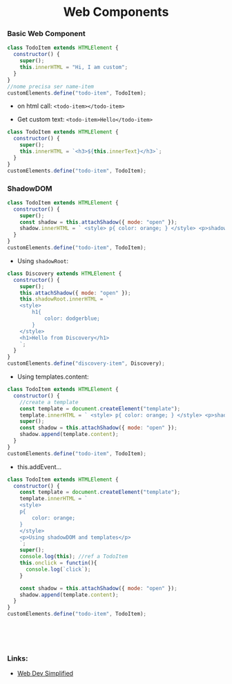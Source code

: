 <h1 align="center">Web Components</h1>

### Basic Web Component

```js
class TodoItem extends HTMLElement {
  constructor() {
    super();
    this.innerHTML = "Hi, I am custom";
  }
}
//nome precisa ser name-item
customElements.define("todo-item", TodoItem);
```

- on html call: `<todo-item></todo-item>`

- Get custom text: `<todo-item>Hello</todo-item>`

```js
class TodoItem extends HTMLElement {
  constructor() {
    super();
    this.innerHTML = `<h3>${this.innerText}</h3>`;
  }
}
customElements.define("todo-item", TodoItem);
```

### ShadowDOM

```js
class TodoItem extends HTMLElement {
  constructor() {
    super();
    const shadow = this.attachShadow({ mode: "open" });
    shadow.innerHTML = ` <style> p{ color: orange; } </style> <p>shadow</p>`;
  }
}
customElements.define("todo-item", TodoItem);
```

- Using `shadowRoot`:

```js
class Discovery extends HTMLElement {
  constructor() {
    super();
    this.attachShadow({ mode: "open" });
    this.shadowRoot.innerHTML = `
    <style>
        h1{
            color: dodgerblue;
        }
    </style>
    <h1>Hello from Discovery</h1>
    `;
  }
}
customElements.define("discovery-item", Discovery);
```

- Using templates.content:

```js
class TodoItem extends HTMLElement {
  constructor() {
    //create a template
    const template = document.createElement("template");
    template.innerHTML = ` <style> p{ color: orange; } </style> <p>shadow</p>`;
    super();
    const shadow = this.attachShadow({ mode: "open" });
    shadow.append(template.content);
  }
}
customElements.define("todo-item", TodoItem);
```

- this.addEvent...

```js
class TodoItem extends HTMLElement {
  constructor() {
    const template = document.createElement("template");
    template.innerHTML = `
    <style>
    p{
        color: orange;
    }
    </style>
    <p>Using shadowDOM and templates</p>
    `;
    super();
    console.log(this); //ref a TodoItem
    this.onclick = functin(){
      console.log(`click`);
    }

    const shadow = this.attachShadow({ mode: "open" });
    shadow.append(template.content);
  }
}
customElements.define("todo-item", TodoItem);
```

&nbsp;

&nbsp;

### Links:

- [Web Dev Simplified](https://www.youtube.com/watch?v=2I7uX8m0Ta0)
